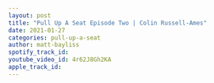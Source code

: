 ```yaml
---
layout: post
title: "Pull Up A Seat Episode Two | Colin Russell-Ames"
date: 2021-01-27
categories: pull-up-a-seat
author: matt-bayliss
spotify_track_id: 
youtube_video_id: 4r62J8Gh2KA
apple_track_id: 
---
```

